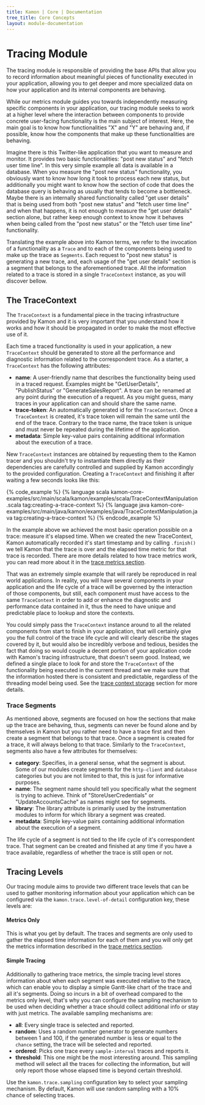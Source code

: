 ```yaml
---
title: Kamon | Core | Documentation
tree_title: Core Concepts
layout: module-documentation
---
```


Tracing Module
==============

The tracing module is responsible of providing the base APIs that allow you to record information about meaningful
pieces of functionality executed in your application, allowing you to get deeper and more specialized data on how your
application and its internal components are behaving.

While our metrics module guides you towards independently measuring specific components in your application, our tracing
module seeks to work at a higher level where the interaction between components to provide concrete user-facing
functionality is the main subject of interest. Here, the main goal is to know how functionalities "X" and "Y" are
behaving and, if possible, know how the components that make up these functionalities are behaving.

Imagine there is this Twitter-like application that you want to measure and monitor. It provides two basic
functionalities: "post new status" and "fetch user time line". In this very simple example all data is available in a
database. When you measure the "post new status" functionality, you obviously want to know how long it took to process
each new status, but additionally you might want to know how the section of code that does the database query is
behaving as usually that tends to become a bottleneck. Maybe there is an internally shared functionality called "get user
details" that is being used from both "post new status" and "fetch user time line" and when that happens, it is not
enough to measure the "get user details" section alone, but rather keep enough context to know how it behaves when
being called from the "post new status" or the "fetch user time line" functionality.

Translating the example above into Kamon terms, we refer to the invocation of a functionality as a `Trace` and to each
of the components being used to make up the trace as `Segments`. Each request to "post new status" is generating a new
trace, and, each usage of the "get user details" section is a segment that belongs to the aforementioned trace. All the
information related to a trace is stored in a single `TraceContext` instance, as you will discover bellow.



The TraceContext
----------------

The `TraceContext` is a fundamental piece in the tracing infrastructure provided by Kamon and it is very important that
you understand how it works and how it should be propagated in order to make the most effective use of it.

Each time a traced functionality is used in your application, a new `TraceContext` should be generated to store all the
performance and diagnostic information related to the correspondent trace. As a starter, a `TraceContext` has the
following attributes:

* __name__: A user-friendly name that describes the functionality being used in a traced request. Examples might be
"GetUserDetails", "PublishStatus" or "GenerateSalesReport". A trace can be renamed at any point during the execution of
a request. As you might guess, many traces in your application can and should share the same name.
* __trace-token__: An automatically generated id for the `TraceContext`. Once a `TraceContext` is created, it's trace token
will remain the same until the end of the trace. Contrary to the trace name, the trace token is unique and must never be
repeated during the lifetime of the application.
* __metadata__: Simple key-value pairs containing additional information about the execution of a trace.

New `TraceContext` instances are obtained by requesting them to the Kamon tracer and you shouldn't try to instantiate
them directly as their dependencies are carefully controlled and supplied by Kamon accordingly to the provided
configuration. Creating a `TraceContext` and finishing it after waiting a few seconds looks like this:

{% code_example %}
{%   language scala kamon-core-examples/src/main/scala/kamon/examples/scala/TraceContextManipulation.scala tag:creating-a-trace-context %}
{%   language java kamon-core-examples/src/main/java/kamon/examples/java/TraceContextManipulation.java tag:creating-a-trace-context %}
{% endcode_example %}

In the example above we achieved the most basic operation possible on a trace: measure it's elapsed time. When we
created the new TraceContext, Kamon automatically recorded it's start timestamp and by calling `.finish()` we tell Kamon
that the trace is over and the elapsed time metric for that trace is recorded. There are more details related to how
trace metrics work, you can read more about it in the [trace metrics section].

That was an extremely simple example that will rarely be reproduced in real world applications. In reality, you will
have several components in your application and the life cycle of a trace will be governed by the interaction of those
components, but still, each component must have access to the same `TraceContext` in order to add or enhance the
diagnostic and performance data contained in it, thus the need to have unique and predictable place to lookup and store
the contexts.

You could simply pass the `TraceContext` instance around to all the related components from start to finish in your
application, that will certainly give you the full control of the trace life cycle and will clearly describe the stages
covered by it, but would also be incredibly verbose and tedious, besides the fact that doing so would couple a decent
portion of your application code with Kamon's tracing infrastructure, that doesn't seem good. Instead, we defined a
single place to look for and store the `TraceContext` of the functionality being executed in the current thread and we
make sure that the information hosted there is consistent and predictable, regardless of the threading model being used.
See the [trace context storage] section for more details.


### Trace Segments ###

As mentioned above, segments are focused on how the sections that make up the trace are behaving, thus, segments can
never be found alone and by themselves in Kamon but you rather need to have a trace first and then create a segment that
belongs to that trace. Once a segment is created for a trace, it will always belong to that trace. Similarly to the
`TraceContext`, segments also have a few attributes for themselves:

* __category__: Specifies, in a general sense, what the segment is about. Some of our modules create segments for the
`http-client` and `database` categories but you are not limited to that, this is just for informative purposes.
* __name__: The segment name should tell you specifically what the segment is trying to achieve. Think of "StoreUserCredentials"
or "UpdateAccountsCache" as names might see for segments.
* __library__: The library attribute is primarily used by the instrumentation modules to inform for which library a
segment was created.
* __metadata__: Simple key-value pairs containing additional information about the execution of a segment.

The life cycle of a segment is not tied to the life cycle of it's correspondent trace. That segment can be created and
finished at any time if you have a trace available, regardless of whether the trace is still open or not.



Tracing Levels
--------------

Our tracing module aims to provide two different trace levels that can be used to gather monitoring information about
your application which can be configured via the `kamon.trace.level-of-detail` configuration key, these levels are:


#### Metrics Only ####

This is what you get by default. The traces and segments are only used to gather the elapsed time information for each
of them and you will only get the metrics information described in the [trace metrics section].

#### Simple Tracing ####

Additionally to gathering trace metrics, the simple tracing level stores information about when each segment was
executed relative to the trace, which can enable you to display a simple Gantt-like chart of the trace and all it's
segments. Doing so incurs in a bit of overhead compared to the metrics only level, that's why you can configure the
sampling mechanism to be used when deciding whether a trace should collect additional info or stay with just metrics.
The available sampling mechanisms are:

* __all__: Every single trace is selected and reported.
* __random__: Uses a random number generator to generate numbers between 1 and 100, if the generated number is less or
equal to the `chance` setting, the trace will be selected and reported.
* __ordered__: Picks one trace every `sample-interval` traces and reports it.
* __threshold__: This one might be the most interesting around. This sampling method will select all the traces for collecting
the information, but will only report those whose elapsed time is beyond certain threshold.

Use the `kamon.trace.sampling` configuration key to select your sampling mechanism. By default, Kamon will use random
sampling with a 10% chance of selecting traces.




[trace manipulation]: ../trace-context-manipulation/
[trace metrics section]: ../trace-metrics/
[trace context storage]: ../trace-context-manipulation/#tracecontext-storage
